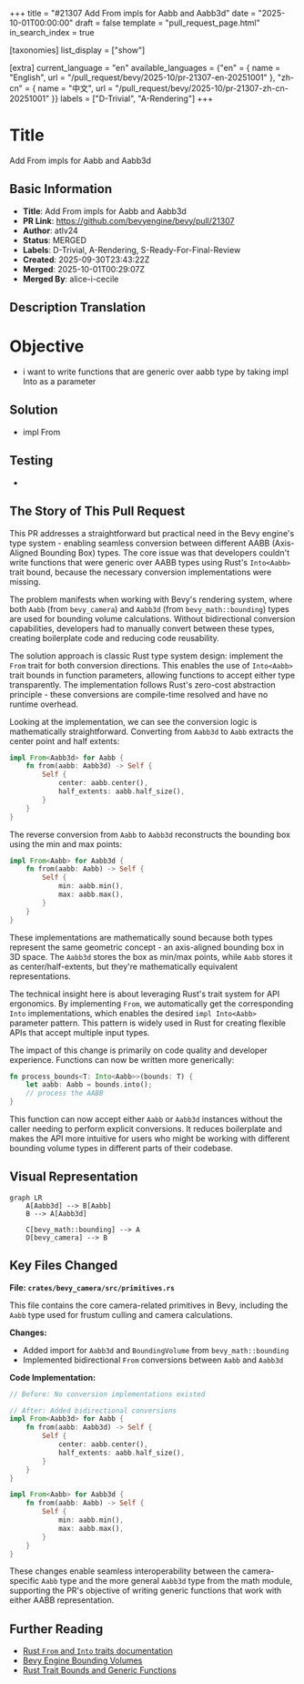 +++
title = "#21307 Add From impls for Aabb and Aabb3d"
date = "2025-10-01T00:00:00"
draft = false
template = "pull_request_page.html"
in_search_index = true

[taxonomies]
list_display = ["show"]

[extra]
current_language = "en"
available_languages = {"en" = { name = "English", url = "/pull_request/bevy/2025-10/pr-21307-en-20251001" }, "zh-cn" = { name = "中文", url = "/pull_request/bevy/2025-10/pr-21307-zh-cn-20251001" }}
labels = ["D-Trivial", "A-Rendering"]
+++

# Title
Add From impls for Aabb and Aabb3d

## Basic Information
- **Title**: Add From impls for Aabb and Aabb3d
- **PR Link**: https://github.com/bevyengine/bevy/pull/21307
- **Author**: atlv24
- **Status**: MERGED
- **Labels**: D-Trivial, A-Rendering, S-Ready-For-Final-Review
- **Created**: 2025-09-30T23:43:22Z
- **Merged**: 2025-10-01T00:29:07Z
- **Merged By**: alice-i-cecile

## Description Translation
# Objective

- i want to write functions that are generic over aabb type by taking impl Into<Aabb> as a parameter

## Solution

- impl From

## Testing

- 

## The Story of This Pull Request

This PR addresses a straightforward but practical need in the Bevy engine's type system - enabling seamless conversion between different AABB (Axis-Aligned Bounding Box) types. The core issue was that developers couldn't write functions that were generic over AABB types using Rust's `Into<Aabb>` trait bound, because the necessary conversion implementations were missing.

The problem manifests when working with Bevy's rendering system, where both `Aabb` (from `bevy_camera`) and `Aabb3d` (from `bevy_math::bounding`) types are used for bounding volume calculations. Without bidirectional conversion capabilities, developers had to manually convert between these types, creating boilerplate code and reducing code reusability.

The solution approach is classic Rust type system design: implement the `From` trait for both conversion directions. This enables the use of `Into<Aabb>` trait bounds in function parameters, allowing functions to accept either type transparently. The implementation follows Rust's zero-cost abstraction principle - these conversions are compile-time resolved and have no runtime overhead.

Looking at the implementation, we can see the conversion logic is mathematically straightforward. Converting from `Aabb3d` to `Aabb` extracts the center point and half extents:

```rust
impl From<Aabb3d> for Aabb {
    fn from(aabb: Aabb3d) -> Self {
        Self {
            center: aabb.center(),
            half_extents: aabb.half_size(),
        }
    }
}
```

The reverse conversion from `Aabb` to `Aabb3d` reconstructs the bounding box using the min and max points:

```rust
impl From<Aabb> for Aabb3d {
    fn from(aabb: Aabb) -> Self {
        Self {
            min: aabb.min(),
            max: aabb.max(),
        }
    }
}
```

These implementations are mathematically sound because both types represent the same geometric concept - an axis-aligned bounding box in 3D space. The `Aabb3d` stores the box as min/max points, while `Aabb` stores it as center/half-extents, but they're mathematically equivalent representations.

The technical insight here is about leveraging Rust's trait system for API ergonomics. By implementing `From`, we automatically get the corresponding `Into` implementations, which enables the desired `impl Into<Aabb>` parameter pattern. This pattern is widely used in Rust for creating flexible APIs that accept multiple input types.

The impact of this change is primarily on code quality and developer experience. Functions can now be written more generically:

```rust
fn process_bounds<T: Into<Aabb>>(bounds: T) {
    let aabb: Aabb = bounds.into();
    // process the AABB
}
```

This function can now accept either `Aabb` or `Aabb3d` instances without the caller needing to perform explicit conversions. It reduces boilerplate and makes the API more intuitive for users who might be working with different bounding volume types in different parts of their codebase.

## Visual Representation

```mermaid
graph LR
    A[Aabb3d] --> B[Aabb]
    B --> A[Aabb3d]
    
    C[bevy_math::bounding] --> A
    D[bevy_camera] --> B
```

## Key Files Changed

**File: `crates/bevy_camera/src/primitives.rs`**

This file contains the core camera-related primitives in Bevy, including the `Aabb` type used for frustum culling and camera calculations.

**Changes:**
- Added import for `Aabb3d` and `BoundingVolume` from `bevy_math::bounding`
- Implemented bidirectional `From` conversions between `Aabb` and `Aabb3d`

**Code Implementation:**
```rust
// Before: No conversion implementations existed

// After: Added bidirectional conversions
impl From<Aabb3d> for Aabb {
    fn from(aabb: Aabb3d) -> Self {
        Self {
            center: aabb.center(),
            half_extents: aabb.half_size(),
        }
    }
}

impl From<Aabb> for Aabb3d {
    fn from(aabb: Aabb) -> Self {
        Self {
            min: aabb.min(),
            max: aabb.max(),
        }
    }
}
```

These changes enable seamless interoperability between the camera-specific `Aabb` type and the more general `Aabb3d` type from the math module, supporting the PR's objective of writing generic functions that work with either AABB representation.

## Further Reading

- [Rust `From` and `Into` traits documentation](https://doc.rust-lang.org/std/convert/trait.From.html)
- [Bevy Engine Bounding Volumes](https://bevyengine.org/learn/quick-start/3d/bounding-volumes/)
- [Rust Trait Bounds and Generic Functions](https://doc.rust-lang.org/book/ch10-02-traits.html#traits-as-parameters)